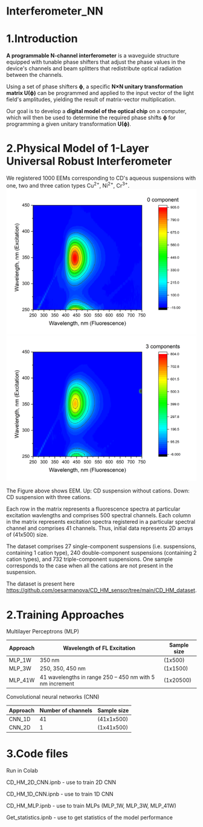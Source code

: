 # Interferometer_NN

# 1.Introduction

**A programmable N-channel interferometer** is a waveguide structure equipped with tunable phase shifters that adjust the phase values in the device's channels and beam splitters that redistribute optical radiation between the channels.

Using a set of phase shifters **ϕ**, a specific **N×N unitary transformation matrix U(ϕ)** can be programmed and applied to the input vector of the light field's amplitudes, yielding the result of matrix-vector multiplication.

Our goal is to develop a **digital model of the optical chip** on a computer, which will then be used to determine the required phase shifts **ϕ** for programming a given unitary transformation **U(ϕ)**.

# 2.Physical Model of 1-Layer Universal Robust Interferometer

We registered 1000 EEMs corresponding to CD's aqueous suspensions with one, two and three cation types Cu<sup>2+</sup>, Ni<sup>2+</sup>, Cr<sup>3+</sup>.
![plot](https://github.com/oesarmanova/CD_HM_sensor/blob/main/sample_1.png)
![plot](https://github.com/oesarmanova/CD_HM_sensor/blob/main/sample_3_comp.png)

The Figure above shows EEM. Up: CD suspension without cations. Down: CD suspension with three cations.

Each row in the matrix represents a fluorescence spectra at particular excitation wavlengths and comprises 500 spectral channels. Each column in the matrix represents excitation spectra registered in a particular spectral channel and comprises 41 channels. Thus, initial data represents 2D arrays of (41x500) size.

The dataset comprises 27 single-component suspensions (i.e. suspensions, containing 1 cation type), 240 double-component suspensions (containing 2 cation types), and 732 triple-component suspensions. One sample corresponds to the case when all the cations are not present in the suspension.

The dataset is present here https://github.com/oesarmanova/CD_HM_sensor/tree/main/CD_HM_dataset.

# 2.Training Approaches

Multilayer Perceptrons (MLP)

| Approach  | Wavelength of FL Excitation | Sample size |
| --- | --- | --- |
| MLP_1W  | 350 nm  | (1x500) |
| MLP_3W  | 250, 350, 450 nm  | (1x1500) |
| MLP_41W  | 41 wavelengths in range 250 – 450 nm with 5 nm increment | (1x20500) |

Convolutional neural networks (CNN)

| Approach  | Number of channels | Sample size |
| --- | --- | --- |
| CNN_1D  | 41  | (41x1x500) |
| CNN_2D  | 1  | (1x41x500) |

# 3.Code files

Run in Colab

CD_HM_2D_CNN.ipnb - use to train 2D CNN

CD_HM_1D_CNN.ipnb - use to train 1D CNN

CD_HM_MLP.ipnb - use to train MLPs (MLP_1W, MLP_3W, MLP_41W)

Get_statistics.ipnb - use to get statistics of the model performance

